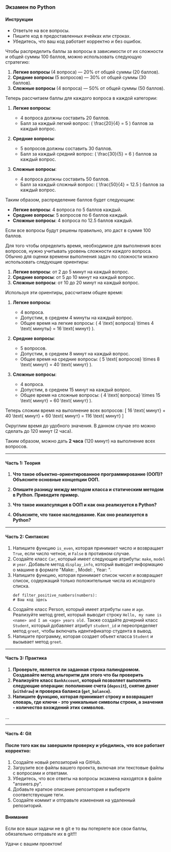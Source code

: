 ### Экзамен по Python

#### Инструкции

-   Ответьте на все вопросы.
-   Пишите код в предоставленных ячейках или строках.
-   Убедитесь, что ваш код работает корректно и без ошибок.

Чтобы распределить баллы за вопросы в зависимости от их сложности и общей суммы 100 баллов, можно использовать следующую стратегию:

1. **Легкие вопросы** (4 вопроса) — 20% от общей суммы (20 баллов).
2. **Средние вопросы** (5 вопросов) — 30% от общей суммы (30 баллов).
3. **Сложные вопросы** (4 вопроса) — 50% от общей суммы (50 баллов).

Теперь рассчитаем баллы для каждого вопроса в каждой категории:

1. **Легкие вопросы**:
   - 4 вопроса должны составить 20 баллов.
   - Балл за каждый легкий вопрос: \( \frac{20}{4} = 5 \) баллов за каждый вопрос.

2. **Средние вопросы**:
   - 5 вопросов должны составить 30 баллов.
   - Балл за каждый средний вопрос: \( \frac{30}{5} = 6 \) баллов за каждый вопрос.

3. **Сложные вопросы**:
   - 4 вопроса должны составить 50 баллов.
   - Балл за каждый сложный вопрос: \( \frac{50}{4} = 12.5 \) баллов за каждый вопрос.

Таким образом, распределение баллов будет следующим:

- **Легкие вопросы**: 4 вопроса по 5 баллов каждый.
- **Средние вопросы**: 5 вопросов по 6 баллов каждый.
- **Сложные вопросы**: 4 вопроса по 12.5 баллов каждый.

Если все вопросы будут решены правильно, это даст в сумме 100 баллов.

Для того чтобы определить время, необходимое для выполнения всех вопросов, нужно учитывать уровень сложности каждого вопроса. Обычно для оценки времени выполнения задач по сложности можно использовать следующие ориентиры:

1. **Легкие вопросы**: от 2 до 5 минут на каждый вопрос.
2. **Средние вопросы**: от 5 до 10 минут на каждый вопрос.
3. **Сложные вопросы**: от 10 до 20 минут на каждый вопрос.

Используя эти ориентиры, рассчитаем общее время:

1. **Легкие вопросы**:
   - 4 вопроса.
   - Допустим, в среднем 4 минуты на каждый вопрос.
   - Общее время на легкие вопросы: \( 4 \text{ вопроса} \times 4 \text{ минуты} = 16 \text{ минут} \).

2. **Средние вопросы**:
   - 5 вопросов.
   - Допустим, в среднем 8 минут на каждый вопрос.
   - Общее время на средние вопросы: \( 5 \text{ вопросов} \times 8 \text{ минут} = 40 \text{ минут} \).

3. **Сложные вопросы**:
   - 4 вопроса.
   - Допустим, в среднем 15 минут на каждый вопрос.
   - Общее время на сложные вопросы: \( 4 \text{ вопроса} \times 15 \text{ минут} = 60 \text{ минут} \).

Теперь сложим время на выполнение всех вопросов:
\[ 16 \text{ минут} + 40 \text{ минут} + 60 \text{ минут} = 116 \text{ минут} \]

Округлим время до удобного значения. В данном случае это можно сделать до 120 минут (2 часа).

Таким образом, можно дать **2 часа** (120 минут) на выполнение всех вопросов.

----------

#### Часть 1: Теория

1.  **Что такое объектно-ориентированное программирование (ООП)? Объясните основные концепции ООП.**

2.  **Опишите разницу между методом класса и статическим методом в Python. Приведите пример.**

3.  **Что такое инкапсуляция в ООП и как она реализуется в Python?**

4.  **Объясните, что такое наследование. Как оно реализуется в Python?**

---

#### Часть 2: Синтаксис

1.  Напишите функцию `is_even`, которая принимает число и возвращает `True`, если число четное, и `False` в противном случае.
2.  Создайте класс `Car`, который имеет следующие атрибуты: `make`, `model` и `year`. Добавьте метод `display_info`, который выводит информацию о машине в формате "Make: <make>, Model: <model>, Year: <year>".
3.  Напишите функцию, которая принимает список чисел и возвращает список, содержащий только положительные числа из исходного списка.
    ```
    def filter_positive_numbers(numbers):
    # Ваш код здесь
    ```
4.  Создайте класс Person, который имеет атрибуты `name` и `age`. Реализуйте метод greet, который выводит строку `Hello, my name is <name> and I am <age> years old.`
Также создайте дочерний класс `Student`, который добавляет атрибут `student_id` и переопределяет метод `greet`, чтобы включать идентификатор студента в вывод.
5. Напишите программу, которая создает объект класса `Student` и вызывает метод `greet`.

---
#### Часть 3: Практика

1.  **Проверьте, является ли заданная строка палиндромом. Создавайте метод альгоритм для этого что бы проверить**
2. **Реализуйте класс `BankAccount`, который позволяет выполнять следующие операции: пополнение счета (`deposit`), снятие денег (`withdraw`) и проверка баланса (`get_balance`).**
3. **Напишите функцию, которая принимает строку и возвращает словарь, где ключи - это уникальные символы строки, а значения - количество вхождений этих символов.**


...

---
#### Часть 4: Git
#### После того как вы завершили проверку и убедились, что все работает корректно:

1. Создайте новый репозиторий на GitHub.
2. Загрузите все файлы вашего проекта, включая эти текстовые файлы с вопросами и ответами.
3. Убедитесь, что все ответы на вопросы экзамена находятся в файле "answers.py".
4. Добавьте краткое описание репозитория и выберите соответствующие теги.
5. Создайте коммит и отправьте изменения на удаленный репозиторий.

#### Внимание 
Если все ваши задачи не в git е то вы потеряете все свои баллы, обязательно отправьте их в git!!!

Удачи с вашим проектом!
















